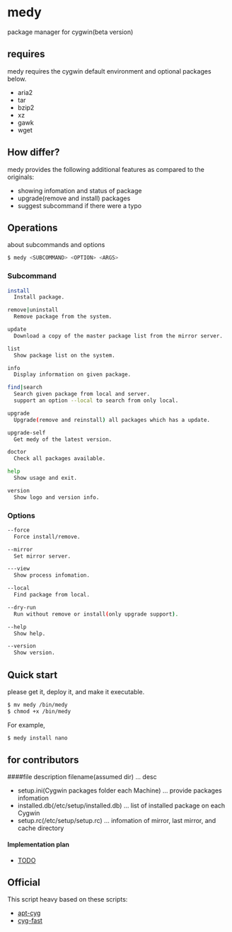 # medy
package manager for cygwin(beta version)

## requires
medy requires the cygwin default environment and optional packages below.

- aria2
- tar
- bzip2
- xz
- gawk
- wget

## How differ?
medy provides the following additional features as compared to the originals:

- showing infomation and status of package
- upgrade(remove and install) packages
- suggest subcommand if there were a typo

## Operations
about subcommands and options

~~~ bash
$ medy <SUBCOMMAND> <OPTION> <ARGS>
~~~

### Subcommand
~~~ bash
install
  Install package.

remove|uninstall
  Remove package from the system.

update
  Download a copy of the master package list from the mirror server.

list
  Show package list on the system.

info
  Display information on given package.

find|search
  Search given package from local and server.
  support an option --local to search from only local.

upgrade
  Upgrade(remove and reinstall) all packages which has a update.

upgrade-self
  Get medy of the latest version.

doctor
  Check all packages available.

help
  Show usage and exit.

version
  Show logo and version info.
~~~

### Options
~~~ bash
--force
  Force install/remove.

--mirror
  Set mirror server.

---view
  Show process infomation.

--local
  Find package from local.

--dry-run
  Run without remove or install(only upgrade support).

--help
  Show help.

--version
  Show version. 
~~~

## Quick start
please get it, deploy it, and make it executable.
~~~ bash
$ mv medy /bin/medy
$ chmod +x /bin/medy
~~~

For example,
~~~ bash
$ medy install nano
~~~

## for contributors
####file description
filename(assumed dir) ... desc
- setup.ini(Cygwin packages folder each Machine) ... provide packages infomation
- installed.db(/etc/setup/installed.db) ... list of installed package on each Cygwin
- setup.rc(/etc/setup/setup.rc) ... infomation of mirror, last mirror, and cache directory

#### Implementation plan
- [TODO](https://github.com/nobuyo/medy/blob/master/TODO.md)

## Official
This script heavy based on these scripts:
- [apt-cyg](https://github.com/transcode-open/apt-cyg)
- [cyg-fast](https://github.com/tmshn/cyg-fast/)

